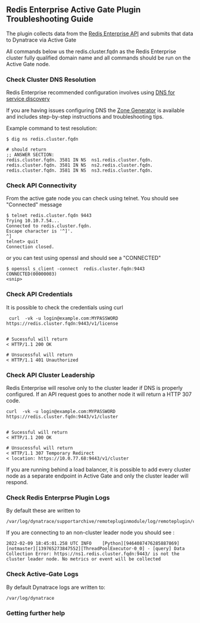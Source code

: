 ## Redis Enterprise Active Gate Plugin Troubleshooting Guide

The plugin collects data from the [Redis Enterprise API](https://storage.googleapis.com/rlecrestapi/rest-html/http_rest_api.html) and submits that data to Dynatrace via Active Gate

All commands below us the redis.cluster.fqdn as the Redis Enterprise cluster fully qualified domain name and all commands should be run on the Active Gate node.

### Check Cluster DNS Resolution

Redis Enterprise recommended configuration involves using [DNS for service discovery](https://docs.redis.com/latest/rs/installing-upgrading/configuring/cluster-dns/)

If you are having issues configuring DNS the [Zone Generator](http://dnszonegenerator.demo-azure.redislabs.com/) is available and includes step-by-step instructions and troubleshooting tips.


Example command to test resolution:

```
$ dig ns redis.cluster.fqdn

# should return 
;; ANSWER SECTION:
redis.cluster.fqdn.	3581 IN	NS	ns1.redis.cluster.fqdn.
redis.cluster.fqdn.	3581 IN	NS	ns2.redis.cluster.fqdn.
redis.cluster.fqdn.	3581 IN	NS	ns3.redis.cluster.fqdn.

```

### Check API Connectivity

From the active gate node you can check using telnet.  You should see "Connected" message

```
$ telnet redis.cluster.fqdn 9443
Trying 10.10.7.54...
Connected to redis.cluster.fqdn.
Escape character is '^]'.
^]
telnet> quit
Connection closed.
```

or you can test using openssl and should see a "CONNECTED"

```
$ openssl s_client -connect  redis.cluster.fqdn:9443
CONNECTED(00000003)
<snip>
```

### Check API Credentials

It is possible to check the credentials using curl

```
 curl  -vk -u login@example.com:MYPASSWORD  https://redis.cluster.fqdn:9443/v1/license


# Sucessful will return
< HTTP/1.1 200 OK

# Unsucessful will return
< HTTP/1.1 401 Unauthorized

```

### Check API Cluster Leadership

Redis Enterprise will resolve only to the cluster leader if DNS is properly configured.  If an API request goes to another node it will return a HTTP 307 code.


```
curl  -vk -u login@example.com:MYPASSWORD  https://redis.cluster.fqdn:9443/v1/cluster


# Sucessful will return
< HTTP/1.1 200 OK

# Unsucessful will return
< HTTP/1.1 307 Temporary Redirect
< location: https://10.0.77.68:9443/v1/cluster
```

If you are running behind a load balancer, it is possible to add every cluster node as a separate endpoint in Active Gate and only the cluster leader will respond.


### Check Redis Enterprse Plugin Logs

By default these are written to

```
/var/log/dynatrace/supportarchive/remotepluginmodule/log/remoteplugin/custom.remote.python.redisenterprise/RemoteRedisEnterprisePlugin.log
```

If you are connecting to an non-cluster leader node you should see :

```
2022-02-09 18:45:01.258 UTC INFO    [Python][9464087476285887869][notmaster][139765273847552][ThreadPoolExecutor-0_0] - [query] Data Collection Error: https://ns1.redis.cluster.fqdn:9443/ is not the cluster leader node. No metrics or event will be collected
```


### Check Active-Gate Logs

By default Dynatrace logs are written to:

```
/var/log/dynatrace
```

### Getting further help